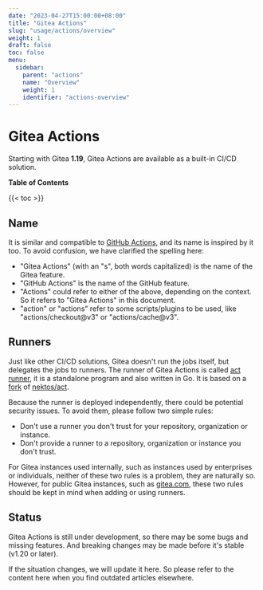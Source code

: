```yaml
---
date: "2023-04-27T15:00:00+08:00"
title: "Gitea Actions"
slug: "usage/actions/overview"
weight: 1
draft: false
toc: false
menu:
  sidebar:
    parent: "actions"
    name: "Overview"
    weight: 1
    identifier: "actions-overview"
---
```


# Gitea Actions

Starting with Gitea **1.19**, Gitea Actions are available as a built-in CI/CD solution.

**Table of Contents**

{{< toc >}}

## Name

It is similar and compatible to [GitHub Actions](https://github.com/features/actions), and its name is inspired by it too.
To avoid confusion, we have clarified the spelling here:

- "Gitea Actions" (with an "s", both words capitalized) is the name of the Gitea feature.
- "GitHub Actions" is the name of the GitHub feature.
- "Actions" could refer to either of the above, depending on the context. So it refers to "Gitea Actions" in this document.
- "action" or "actions" refer to some scripts/plugins to be used, like "actions/checkout@v3" or "actions/cache@v3".

## Runners

Just like other CI/CD solutions, Gitea doesn't run the jobs itself, but delegates the jobs to runners.
The runner of Gitea Actions is called [act runner](https://gitea.com/gitea/act_runner), it is a standalone program and also written in Go.
It is based on a [fork](https://gitea.com/gitea/act) of [nektos/act](http://github.com/nektos/act).

Because the runner is deployed independently, there could be potential security issues.
To avoid them, please follow two simple rules:

- Don't use a runner you don't trust for your repository, organization or instance.
- Don't provide a runner to a repository, organization or instance you don't trust.

For Gitea instances used internally, such as instances used by enterprises or individuals, neither of these two rules is a problem, they are naturally so.
However, for public Gitea instances, such as [gitea.com](https://gitea.com), these two rules should be kept in mind when adding or using runners.

## Status

Gitea Actions is still under development, so there may be some bugs and missing features.
And breaking changes may be made before it's stable (v1.20 or later).

If the situation changes, we will update it here.
So please refer to the content here when you find outdated articles elsewhere.


